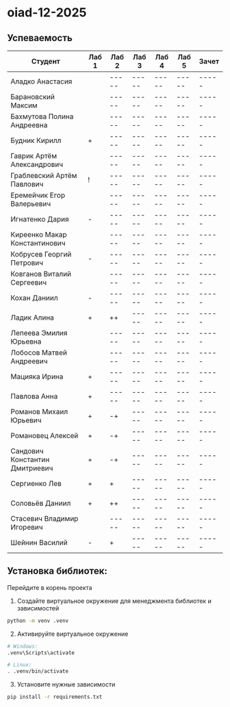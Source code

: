 # oiad-12-2025

## Успеваемость

| Студент                        | Лаб 1 | Лаб 2 | Лаб 3 | Лаб 4 | Лаб 5 | Зачет |
| ------------------------------ | ----- | ----- | ----- | ----- | ----- | ----- |
| Аладко Анастасия               |       | ----- | ----- | ----- | ----- | ----- |
| Барановский Максим             |       | ----- | ----- | ----- | ----- | ----- |
| Бахмутова Полина Андреевна     |       | ----- | ----- | ----- | ----- | ----- |
| Будник Кирилл                  |   +   | ----- | ----- | ----- | ----- | ----- |
| Гаврик Артём Александрович     |       | ----- | ----- | ----- | ----- | ----- |
| Граблевский Артём Павлович     |   !   | ----- | ----- | ----- | ----- | ----- |
| Еремейчик Егор Валерьевич      |       | ----- | ----- | ----- | ----- | ----- |
| Игнатенко Дария                |   -   | ----- | ----- | ----- | ----- | ----- |
| Киреенко Макар Константинович  |       | ----- | ----- | ----- | ----- | ----- |
| Кобрусев Георгий Петрович      |   -   | ----- | ----- | ----- | ----- | ----- |
| Ковганов Виталий Сергеевич     |       | ----- | ----- | ----- | ----- | ----- |
| Кохан Даниил                   |   -   | ----- | ----- | ----- | ----- | ----- |
| Ладик Алина                    |   +   |   ++  | ----- | ----- | ----- | ----- |
| Лепеева Эмилия Юрьевна         |       | ----- | ----- | ----- | ----- | ----- |
| Лобосов Матвей Андреевич       |       | ----- | ----- | ----- | ----- | ----- |
| Мацияка Ирина                  |   +   | ----- | ----- | ----- | ----- | ----- |
| Павлова Анна                   |   +   | ----- | ----- | ----- | ----- | ----- |
| Романов Михаил Юрьевич         |   +   |  -+   | ----- | ----- | ----- | ----- |
| Романовец Алексей              |   +   |  -+   | ----- | ----- | ----- | ----- |
| Сандович Константин Дмитриевич |   +   |   -+  | ----- | ----- | ----- | ----- |
| Сергиенко Лев                  |   +   |   +   | ----- | ----- | ----- | ----- |
| Соловьёв Даниил                |   +   |   ++  | ----- | ----- | ----- | ----- |
| Стасевич Владимир Игоревич     |       | ----- | ----- | ----- | ----- | ----- |
| Шейнин Василий                 |   -   |   +   | ----- | ----- | ----- | ----- |


## Установка библиотек:

Перейдите в корень проекта
1. Создайте виртуальное окружение для менеджмента библиотек и зависимостей
```bash
python -m venv .venv
```
2. Активируйте виртуальное окружение
```bash
# Windows:
.venv\Scripts\activate

# Linux:
. .venv/bin/activate
```
3. Установите нужные зависимости
```bash
pip install -r requirements.txt
```
